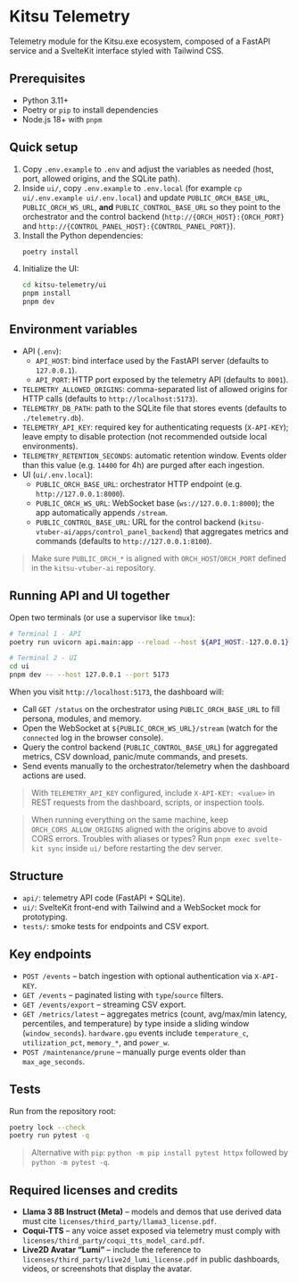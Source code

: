 # Kitsu Telemetry

Telemetry module for the Kitsu.exe ecosystem, composed of a FastAPI service and a SvelteKit interface styled with Tailwind CSS.

## Prerequisites
- Python 3.11+
- Poetry or `pip` to install dependencies
- Node.js 18+ with `pnpm`

## Quick setup
1. Copy `.env.example` to `.env` and adjust the variables as needed (host, port, allowed origins, and the SQLite path).
2. Inside `ui/`, copy `.env.example` to `.env.local` (for example `cp ui/.env.example ui/.env.local`) and update `PUBLIC_ORCH_BASE_URL`, `PUBLIC_ORCH_WS_URL`, **and** `PUBLIC_CONTROL_BASE_URL` so they point to the orchestrator and the control backend (`http://{ORCH_HOST}:{ORCH_PORT}` and `http://{CONTROL_PANEL_HOST}:{CONTROL_PANEL_PORT}`).
3. Install the Python dependencies:
   ```bash
   poetry install
   ```
4. Initialize the UI:
   ```bash
   cd kitsu-telemetry/ui
   pnpm install
   pnpm dev
   ```

## Environment variables
- API (`.env`):
  - `API_HOST`: bind interface used by the FastAPI server (defaults to `127.0.0.1`).
  - `API_PORT`: HTTP port exposed by the telemetry API (defaults to `8001`).
- `TELEMETRY_ALLOWED_ORIGINS`: comma-separated list of allowed origins for HTTP calls (defaults to `http://localhost:5173`).
- `TELEMETRY_DB_PATH`: path to the SQLite file that stores events (defaults to `./telemetry.db`).
- `TELEMETRY_API_KEY`: required key for authenticating requests (`X-API-KEY`); leave empty to disable protection (not recommended outside local environments).
- `TELEMETRY_RETENTION_SECONDS`: automatic retention window. Events older than this value (e.g. `14400` for 4h) are purged after each ingestion.
- UI (`ui/.env.local`):
  - `PUBLIC_ORCH_BASE_URL`: orchestrator HTTP endpoint (e.g. `http://127.0.0.1:8000`).
  - `PUBLIC_ORCH_WS_URL`: WebSocket base (`ws://127.0.0.1:8000`); the app automatically appends `/stream`.
  - `PUBLIC_CONTROL_BASE_URL`: URL for the control backend (`kitsu-vtuber-ai/apps/control_panel_backend`) that aggregates metrics and commands (defaults to `http://127.0.0.1:8100`).

> Make sure `PUBLIC_ORCH_*` is aligned with `ORCH_HOST`/`ORCH_PORT` defined in the `kitsu-vtuber-ai` repository.

## Running API and UI together
Open two terminals (or use a supervisor like `tmux`):

```bash
# Terminal 1 - API
poetry run uvicorn api.main:app --reload --host ${API_HOST:-127.0.0.1} --port ${API_PORT:-8001}

# Terminal 2 - UI
cd ui
pnpm dev -- --host 127.0.0.1 --port 5173
```

When you visit `http://localhost:5173`, the dashboard will:
- Call `GET /status` on the orchestrator using `PUBLIC_ORCH_BASE_URL` to fill persona, modules, and memory.
- Open the WebSocket at `${PUBLIC_ORCH_WS_URL}/stream` (watch for the `connected` log in the browser console).
- Query the control backend (`PUBLIC_CONTROL_BASE_URL`) for aggregated metrics, CSV download, panic/mute commands, and presets.
- Send events manually to the orchestrator/telemetry when the dashboard actions are used.

> With `TELEMETRY_API_KEY` configured, include `X-API-KEY: <value>` in REST requests from the dashboard, scripts, or inspection tools.

> When running everything on the same machine, keep `ORCH_CORS_ALLOW_ORIGINS` aligned with the origins above to avoid CORS errors.
> Troubles with aliases or types? Run `pnpm exec svelte-kit sync` inside `ui/` before restarting the dev server.

## Structure
- `api/`: telemetry API code (FastAPI + SQLite).
- `ui/`: SvelteKit front-end with Tailwind and a WebSocket mock for prototyping.
- `tests/`: smoke tests for endpoints and CSV export.

## Key endpoints
- `POST /events` – batch ingestion with optional authentication via `X-API-KEY`.
- `GET /events` – paginated listing with `type`/`source` filters.
- `GET /events/export` – streaming CSV export.
- `GET /metrics/latest` – aggregates metrics (count, avg/max/min latency, percentiles, and temperature) by type inside a sliding window (`window_seconds`). `hardware.gpu` events include `temperature_c`, `utilization_pct`, `memory_*`, and `power_w`.
- `POST /maintenance/prune` – manually purge events older than `max_age_seconds`.

## Tests
Run from the repository root:
```bash
poetry lock --check
poetry run pytest -q
```
> Alternative with `pip`: `python -m pip install pytest httpx` followed by `python -m pytest -q`.

## Required licenses and credits
- **Llama 3 8B Instruct (Meta)** – models and demos that use derived data must cite `licenses/third_party/llama3_license.pdf`.
- **Coqui-TTS** – any voice asset exposed via telemetry must comply with `licenses/third_party/coqui_tts_model_card.pdf`.
- **Live2D Avatar “Lumi”** – include the reference to `licenses/third_party/live2d_lumi_license.pdf` in public dashboards, videos, or screenshots that display the avatar.
